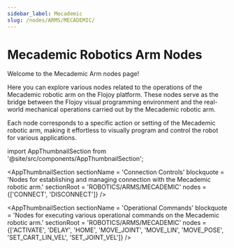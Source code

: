 ```yaml
---
sidebar_label: Mecademic
slug: /nodes/ARMS/MECADEMIC/
---
```


# Mecademic Robotics Arm Nodes

Welcome to the Mecademic Arm nodes page!

Here you can explore various nodes related to the operations of the Mecademic robotic arm on the Flojoy platform. These nodes serve as the bridge between the Flojoy visual programming environment and the real-world mechanical operations carried out by the Mecademic robotic arm.

Each node corresponds to a specific action or setting of the Mecademic robotic arm, making it effortless to visually program and control the robot for various applications.

<!-- Custom component -->
import AppThumbnailSection from '@site/src/components/AppThumbnailSection';

<AppThumbnailSection
    sectionName = 'Connection Controls'
    blockquote = 'Nodes for establishing and managing connection with the Mecademic robotic arm.'
    sectionRoot = 'ROBOTICS/ARMS/MECADEMIC'
    nodes = {['CONNECT', 'DISCONNECT']}
/>

<AppThumbnailSection
    sectionName = 'Operational Commands'
    blockquote = 'Nodes for executing various operational commands on the Mecademic robotic arm.'
    sectionRoot = 'ROBOTICS/ARMS/MECADEMIC'
    nodes = {['ACTIVATE', 'DELAY', 'HOME', 'MOVE_JOINT', 'MOVE_LIN', 'MOVE_POSE', 'SET_CART_LIN_VEL', 'SET_JOINT_VEL']}
/>